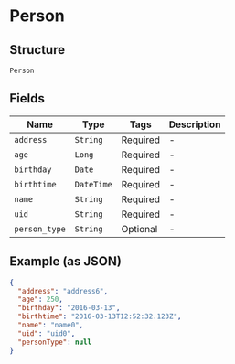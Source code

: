
# Person

## Structure

`Person`

## Fields

| Name | Type | Tags | Description |
|  --- | --- | --- | --- |
| `address` | `String` | Required | - |
| `age` | `Long` | Required | - |
| `birthday` | `Date` | Required | - |
| `birthtime` | `DateTime` | Required | - |
| `name` | `String` | Required | - |
| `uid` | `String` | Required | - |
| `person_type` | `String` | Optional | - |

## Example (as JSON)

```json
{
  "address": "address6",
  "age": 250,
  "birthday": "2016-03-13",
  "birthtime": "2016-03-13T12:52:32.123Z",
  "name": "name0",
  "uid": "uid0",
  "personType": null
}
```

